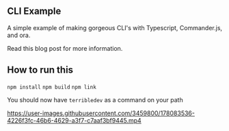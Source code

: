 ## CLI Example

A simple example of making gorgeous CLI's with Typescript, Commander.js, and ora.

Read this blog post for more information.



## How to run this

`npm install`
`npm build`
`npm link`

You should now have `terribledev` as a command on your path


https://user-images.githubusercontent.com/3459800/178083536-4226f3fc-46b6-4629-a3f7-c7aaf3bf9445.mp4
